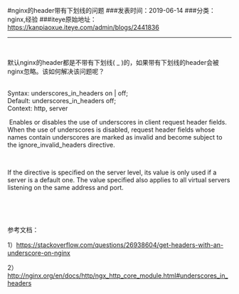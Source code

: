 #nginx的header带有下划线的问题
###发表时间：2019-06-14
###分类：nginx,经验
###iteye原始地址：<a href="https://kanpiaoxue.iteye.com/admin/blogs/2441836" target="_blank">https://kanpiaoxue.iteye.com/admin/blogs/2441836</a>

---

<div class="iteye-blog-content-contain" style="font-size: 14px;"> 
 <p>&nbsp;</p> 
 <p>默认nginx的header都是不带有下划线( _ )的，如果带有下划线的header会被nginx忽略。该如何解决该问题呢？</p> 
 <div class="quote_title">
  &nbsp;
 </div> 
 <div class="quote_div">
  Syntax: underscores_in_headers on | off;
  <br>Default: underscores_in_headers off;
  <br>Context: http, server
 </div> 
 <p>&nbsp;Enables or disables the use of underscores in client request header fields. When the use of underscores is disabled, request header fields whose names contain underscores are marked as invalid and become subject to the ignore_invalid_headers directive.</p> 
 <p>&nbsp;</p> 
 <p>If the directive is specified on the server level, its value is only used if a server is a default one. The value specified also applies to all virtual servers listening on the same address and port.</p> 
 <p>&nbsp;</p> 
 <p>&nbsp;</p> 
 <p>参考文档：&nbsp;</p> 
 <p>1）<a href="https://stackoverflow.com/questions/26938604/get-headers-with-an-underscore-on-nginx">https://stackoverflow.com/questions/26938604/get-headers-with-an-underscore-on-nginx</a></p> 
 <p>2）<a href="http://nginx.org/en/docs/http/ngx_http_core_module.html#underscores_in_headers">http://nginx.org/en/docs/http/ngx_http_core_module.html#underscores_in_headers</a></p> 
 <p>&nbsp;</p> 
</div>